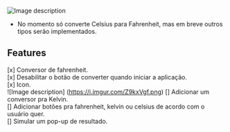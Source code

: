 ![Image description](https://i.imgur.com/m6x2NO9.png)

- No momento só converte Celsius para Fahrenheit, mas em breve outros tipos serão implementados.

## Features

[x] Conversor de fahrenheit. <br/>
[x] Desabilitar o botão de converter quando iniciar a aplicação.<br/>
[x] Icon.<br/> ![Image description]  (https://i.imgur.com/Z9kxVgf.png)
[] Adicionar um conversor pra Kelvin.<br/>
[] Adicionar botões pra fahrenheit, kelvin ou celsius de acordo com o usuário quer.<br/>
[] Simular um pop-up de resultado.<br/><br/>

